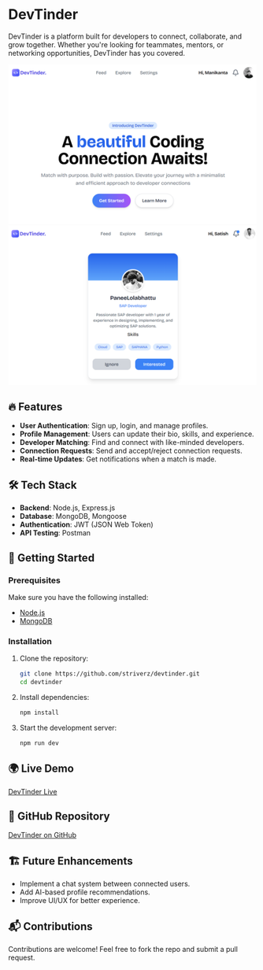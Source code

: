 # DevTinder

DevTinder is a platform built for developers to connect, collaborate, and grow together. Whether you're looking for teammates, mentors, or networking opportunities, DevTinder has you covered.

<img src="./src/assets/devtinder1.png">

<img src="./src/assets/devtinder4.png" >

## 🔥 Features

- **User Authentication**: Sign up, login, and manage profiles.
- **Profile Management**: Users can update their bio, skills, and experience.
- **Developer Matching**: Find and connect with like-minded developers.
- **Connection Requests**: Send and accept/reject connection requests.
- **Real-time Updates**: Get notifications when a match is made.

## 🛠 Tech Stack

- **Backend**: Node.js, Express.js
- **Database**: MongoDB, Mongoose
- **Authentication**: JWT (JSON Web Token)
- **API Testing**: Postman

## 🚀 Getting Started

### Prerequisites

Make sure you have the following installed:

- [Node.js](https://nodejs.org/)
- [MongoDB](https://www.mongodb.com/)

### Installation

1. Clone the repository:
   ```sh
   git clone https://github.com/striverz/devtinder.git
   cd devtinder
   ```
2. Install dependencies:

   ```sh
   npm install
   ```

3. Start the development server:
   ```sh
   npm run dev
   ```

## 🌍 Live Demo

[DevTinder Live](https://devtinder.sbs)

## 📂 GitHub Repository

[DevTinder on GitHub](https://github.com/striverz/devtinder)

## 🏗 Future Enhancements

- Implement a chat system between connected users.
- Add AI-based profile recommendations.
- Improve UI/UX for better experience.

## 📬 Contributions

Contributions are welcome! Feel free to fork the repo and submit a pull request.
